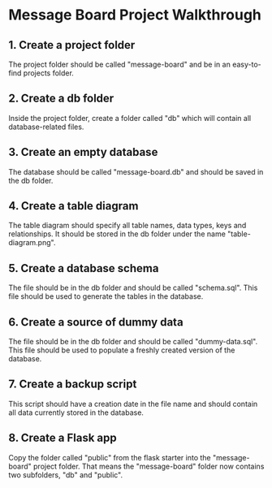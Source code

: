 ---
---


# Message Board Project Walkthrough



## 1. Create a project folder

The project folder should be called "message-board" and be in an easy-to-find projects folder.



## 2. Create a db folder

Inside the project folder, create a folder called "db" which will contain all database-related files.



## 3. Create an empty database

The database should be called "message-board.db" and should be saved in the db folder.



## 4. Create a table diagram

The table diagram should specify all table names, data types, keys and relationships. It should be stored in the db folder under the name "table-diagram.png".



## 5. Create a database schema

The file should be in the db folder and should be called "schema.sql". This file should be used to generate the tables in the database.



## 6. Create a source of dummy data

The file should be in the db folder and should be called "dummy-data.sql". This file should be used to populate a freshly created version of the database.



## 7. Create a backup script

This script should have a creation date in the file name and should contain all data currently stored in the database.



## 8. Create a Flask app

Copy the folder called "public" from the flask starter into the "message-board" project folder. That means the "message-board" folder now contains two subfolders, "db" and "public".







